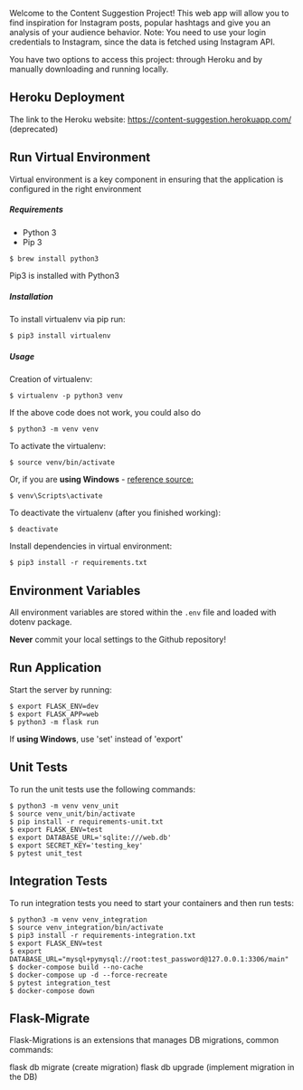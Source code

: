 Welcome to the Content Suggestion Project! This web app will allow you to find inspiration for Instagram posts, popular hashtags and give you an analysis of your audience behavior. Note: You need to use your login credentials to Instagram, since the data is fetched using Instagram API.

You have two options to access this project: through Heroku and by manually downloading and running locally.

## Heroku Deployment

The link to the Heroku website: https://content-suggestion.herokuapp.com/ (deprecated)

## Run Virtual Environment

Virtual environment is a key component in ensuring that the application is configured in the right environment

##### Requirements
* Python 3
* Pip 3

```bash
$ brew install python3
```

Pip3 is installed with Python3

##### Installation
To install virtualenv via pip run:
```bash
$ pip3 install virtualenv
```

##### Usage
Creation of virtualenv:

    $ virtualenv -p python3 venv

If the above code does not work, you could also do

    $ python3 -m venv venv

To activate the virtualenv:

    $ source venv/bin/activate

Or, if you are **using Windows** - [reference source:](https://stackoverflow.com/questions/8921188/issue-with-virtualenv-cannot-activate)

    $ venv\Scripts\activate

To deactivate the virtualenv (after you finished working):

    $ deactivate

Install dependencies in virtual environment:

    $ pip3 install -r requirements.txt

## Environment Variables

All environment variables are stored within the `.env` file and loaded with dotenv package.

**Never** commit your local settings to the Github repository!

## Run Application

Start the server by running:

    $ export FLASK_ENV=dev
    $ export FLASK_APP=web
    $ python3 -m flask run
    
If **using Windows**, use 'set' instead of 'export'

## Unit Tests
To run the unit tests use the following commands:

    $ python3 -m venv venv_unit
    $ source venv_unit/bin/activate
    $ pip install -r requirements-unit.txt
    $ export FLASK_ENV=test
    $ export DATABASE_URL='sqlite:///web.db'
    $ export SECRET_KEY='testing_key'
    $ pytest unit_test

## Integration Tests

To run integration tests you need to start your containers and then run tests:

    $ python3 -m venv venv_integration
    $ source venv_integration/bin/activate
    $ pip3 install -r requirements-integration.txt
    $ export FLASK_ENV=test
    $ export DATABASE_URL="mysql+pymysql://root:test_password@127.0.0.1:3306/main"
    $ docker-compose build --no-cache
    $ docker-compose up -d --force-recreate
    $ pytest integration_test
    $ docker-compose down

## Flask-Migrate

Flask-Migrations is an extensions that manages DB migrations, common commands:

flask db migrate (create migration)
flask db upgrade (implement migration in the DB)
